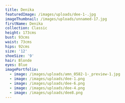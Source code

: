 ```yaml
---
title: Denika
featuredImage: /images/uploads/dee-1-.jpg
imageThumbnail: /images/uploads/unnamed-17.jpg
firstName: Denika
collection: Classic
height: 173cms
bust: 93cms
waist: 73cms
hips: 92cms
size: '12'
shoeSize: '9'
hair: Blonde
eyes: Blue
imagePortfolio:
  - image: /images/uploads/amn_0582-1-_preview-1.jpg
  - image: /images/uploads/dee-1.png
  - image: /images/uploads/dee-6.png
  - image: /images/uploads/dee-4.png
  - image: /images/uploads/dee8.png
---
```


